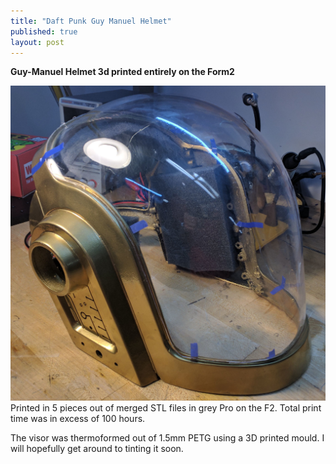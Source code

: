 ```yaml
---
title: "Daft Punk Guy Manuel Helmet"
published: true
layout: post
---
```


**Guy-Manuel Helmet 3d printed entirely on the Form2**


![Guy-manuel](../assets/img/DaftPunk.jpg)
Printed in 5 pieces out of merged STL files in grey Pro on the F2. Total print time was in excess of 100 hours.

The visor was thermoformed out of 1.5mm PETG using a 3D printed mould. I will hopefully get around to tinting it soon.